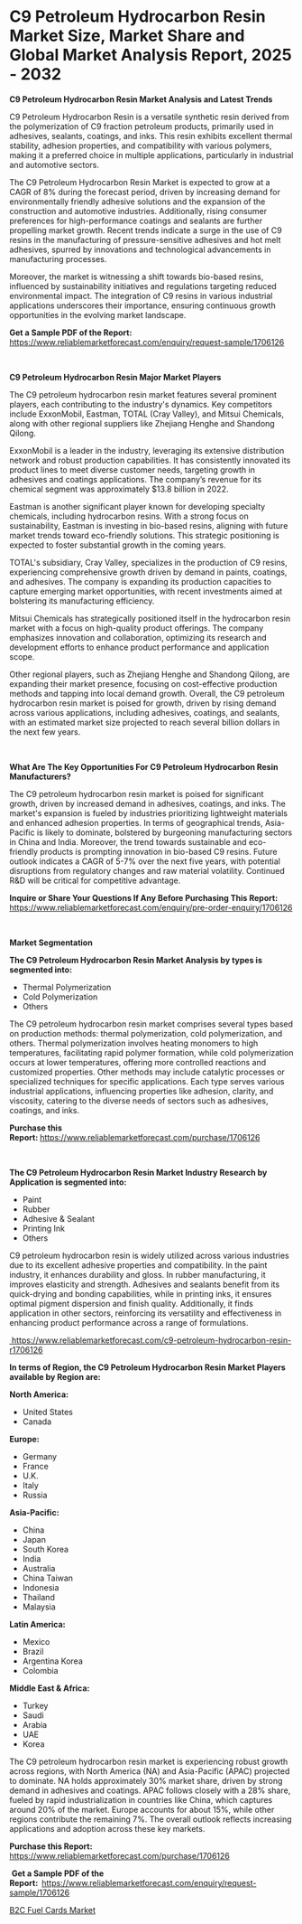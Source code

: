 <p><h1>C9 Petroleum Hydrocarbon Resin Market Size, Market Share and Global Market Analysis Report, 2025 - 2032</h1></p><p><strong>C9 Petroleum Hydrocarbon Resin Market Analysis and Latest Trends</strong></p>
<p><p>C9 Petroleum Hydrocarbon Resin is a versatile synthetic resin derived from the polymerization of C9 fraction petroleum products, primarily used in adhesives, sealants, coatings, and inks. This resin exhibits excellent thermal stability, adhesion properties, and compatibility with various polymers, making it a preferred choice in multiple applications, particularly in industrial and automotive sectors.</p><p>The C9 Petroleum Hydrocarbon Resin Market is expected to grow at a CAGR of 8% during the forecast period, driven by increasing demand for environmentally friendly adhesive solutions and the expansion of the construction and automotive industries. Additionally, rising consumer preferences for high-performance coatings and sealants are further propelling market growth. Recent trends indicate a surge in the use of C9 resins in the manufacturing of pressure-sensitive adhesives and hot melt adhesives, spurred by innovations and technological advancements in manufacturing processes. </p><p>Moreover, the market is witnessing a shift towards bio-based resins, influenced by sustainability initiatives and regulations targeting reduced environmental impact. The integration of C9 resins in various industrial applications underscores their importance, ensuring continuous growth opportunities in the evolving market landscape.</p></p>
<p><strong>Get a Sample PDF of the Report:&nbsp;</strong> <a href="https://www.reliablemarketforecast.com/enquiry/request-sample/1706126?utm_campaign=2293&utm_medium=2&utm_source=Github&utm_content=ia&utm_term=27032025&utm_id=c9-petroleum-hydrocarbon-resin">https://www.reliablemarketforecast.com/enquiry/request-sample/1706126</a></p>
<p>&nbsp;</p>
<p><strong>C9 Petroleum Hydrocarbon Resin Major Market Players</strong></p>
<p><p>The C9 petroleum hydrocarbon resin market features several prominent players, each contributing to the industry's dynamics. Key competitors include ExxonMobil, Eastman, TOTAL (Cray Valley), and Mitsui Chemicals, along with other regional suppliers like Zhejiang Henghe and Shandong Qilong.</p><p>ExxonMobil is a leader in the industry, leveraging its extensive distribution network and robust production capabilities. It has consistently innovated its product lines to meet diverse customer needs, targeting growth in adhesives and coatings applications. The company’s revenue for its chemical segment was approximately $13.8 billion in 2022.</p><p>Eastman is another significant player known for developing specialty chemicals, including hydrocarbon resins. With a strong focus on sustainability, Eastman is investing in bio-based resins, aligning with future market trends toward eco-friendly solutions. This strategic positioning is expected to foster substantial growth in the coming years.</p><p>TOTAL's subsidiary, Cray Valley, specializes in the production of C9 resins, experiencing comprehensive growth driven by demand in paints, coatings, and adhesives. The company is expanding its production capacities to capture emerging market opportunities, with recent investments aimed at bolstering its manufacturing efficiency.</p><p>Mitsui Chemicals has strategically positioned itself in the hydrocarbon resin market with a focus on high-quality product offerings. The company emphasizes innovation and collaboration, optimizing its research and development efforts to enhance product performance and application scope.</p><p>Other regional players, such as Zhejiang Henghe and Shandong Qilong, are expanding their market presence, focusing on cost-effective production methods and tapping into local demand growth. Overall, the C9 petroleum hydrocarbon resin market is poised for growth, driven by rising demand across various applications, including adhesives, coatings, and sealants, with an estimated market size projected to reach several billion dollars in the next few years.</p></p>
<p>&nbsp;</p>
<p><strong>What Are The Key Opportunities For C9 Petroleum Hydrocarbon Resin Manufacturers?</strong></p>
<p><p>The C9 petroleum hydrocarbon resin market is poised for significant growth, driven by increased demand in adhesives, coatings, and inks. The market's expansion is fueled by industries prioritizing lightweight materials and enhanced adhesion properties. In terms of geographical trends, Asia-Pacific is likely to dominate, bolstered by burgeoning manufacturing sectors in China and India. Moreover, the trend towards sustainable and eco-friendly products is prompting innovation in bio-based C9 resins. Future outlook indicates a CAGR of 5-7% over the next five years, with potential disruptions from regulatory changes and raw material volatility. Continued R&D will be critical for competitive advantage.</p></p>
<p><strong>Inquire or Share Your Questions If Any Before Purchasing This Report:</strong> <a href="https://www.reliablemarketforecast.com/enquiry/pre-order-enquiry/1706126?utm_campaign=2293&utm_medium=2&utm_source=Github&utm_content=ia&utm_term=27032025&utm_id=c9-petroleum-hydrocarbon-resin">https://www.reliablemarketforecast.com/enquiry/pre-order-enquiry/1706126</a></p>
<p>&nbsp;</p>
<p><strong>Market Segmentation</strong></p>
<p><strong>The C9 Petroleum Hydrocarbon Resin Market Analysis by types is segmented into:</strong></p>
<p><ul><li>Thermal Polymerization</li><li>Cold Polymerization</li><li>Others</li></ul></p>
<p><p>The C9 petroleum hydrocarbon resin market comprises several types based on production methods: thermal polymerization, cold polymerization, and others. Thermal polymerization involves heating monomers to high temperatures, facilitating rapid polymer formation, while cold polymerization occurs at lower temperatures, offering more controlled reactions and customized properties. Other methods may include catalytic processes or specialized techniques for specific applications. Each type serves various industrial applications, influencing properties like adhesion, clarity, and viscosity, catering to the diverse needs of sectors such as adhesives, coatings, and inks.</p></p>
<p><strong>Purchase this Report:&nbsp;</strong><a href="https://www.reliablemarketforecast.com/purchase/1706126?utm_campaign=2293&utm_medium=2&utm_source=Github&utm_content=ia&utm_term=27032025&utm_id=c9-petroleum-hydrocarbon-resin">https://www.reliablemarketforecast.com/purchase/1706126</a></p>
<p>&nbsp;</p>
<p><strong>The C9 Petroleum Hydrocarbon Resin Market Industry Research by Application is segmented into:</strong></p>
<p><ul><li>Paint</li><li>Rubber</li><li>Adhesive & Sealant</li><li>Printing Ink</li><li>Others</li></ul></p>
<p><p>C9 petroleum hydrocarbon resin is widely utilized across various industries due to its excellent adhesive properties and compatibility. In the paint industry, it enhances durability and gloss. In rubber manufacturing, it improves elasticity and strength. Adhesives and sealants benefit from its quick-drying and bonding capabilities, while in printing inks, it ensures optimal pigment dispersion and finish quality. Additionally, it finds application in other sectors, reinforcing its versatility and effectiveness in enhancing product performance across a range of formulations.</p></p>
<p><a href="https://www.reliablemarketforecast.com/c9-petroleum-hydrocarbon-resin-r1706126?utm_campaign=2293&utm_medium=2&utm_source=Github&utm_content=ia&utm_term=27032025&utm_id=c9-petroleum-hydrocarbon-resin">&nbsp;https://www.reliablemarketforecast.com/c9-petroleum-hydrocarbon-resin-r1706126</a></p>
<p><strong>In terms of Region, the C9 Petroleum Hydrocarbon Resin Market Players available by Region are:</strong></p>
<p>
    <p> <strong> North America: </strong>
        <ul>
            <li>United States</li>
            <li>Canada</li>
        </ul>
        </p> 
    <p> <strong> Europe: </strong>
        <ul>
            <li>Germany</li>
            <li>France</li>
            <li>U.K.</li>
            <li>Italy</li>
            <li>Russia</li>
        </ul>
        </p> 
    <p> <strong> Asia-Pacific: </strong>
        <ul>
            <li>China</li>
            <li>Japan</li>
            <li>South Korea</li>
            <li>India</li>
            <li>Australia</li>
            <li>China Taiwan</li>
            <li>Indonesia</li>
            <li>Thailand</li>
            <li>Malaysia</li>
        </ul>
        </p> 
    <p> <strong> Latin America: </strong>
        <ul>
            <li>Mexico</li>
            <li>Brazil</li>
            <li>Argentina Korea</li>
            <li>Colombia</li>
        </ul>
        </p> 
    <p> <strong> Middle East & Africa: </strong>
        <ul>
            <li>Turkey</li>
            <li>Saudi</li>
            <li>Arabia</li>
            <li>UAE</li>
            <li>Korea</li>
        </ul>
    </p>
    </p>
<p><p>The C9 petroleum hydrocarbon resin market is experiencing robust growth across regions, with North America (NA) and Asia-Pacific (APAC) projected to dominate. NA holds approximately 30% market share, driven by strong demand in adhesives and coatings. APAC follows closely with a 28% share, fueled by rapid industrialization in countries like China, which captures around 20% of the market. Europe accounts for about 15%, while other regions contribute the remaining 7%. The overall outlook reflects increasing applications and adoption across these key markets.</p></p>
<p><strong>Purchase this Report: </strong><a href="https://www.reliablemarketforecast.com/purchase/1706126?utm_campaign=2293&utm_medium=2&utm_source=Github&utm_content=ia&utm_term=27032025&utm_id=c9-petroleum-hydrocarbon-resin">https://www.reliablemarketforecast.com/purchase/1706126</a></p>
<p>&nbsp;<strong>Get a Sample PDF of the Report:&nbsp;&nbsp;</strong><a href="https://www.reliablemarketforecast.com/enquiry/request-sample/1706126?utm_campaign=2293&utm_medium=2&utm_source=Github&utm_content=ia&utm_term=27032025&utm_id=c9-petroleum-hydrocarbon-resin">https://www.reliablemarketforecast.com/enquiry/request-sample/1706126</a></p>
<p><strong></strong></p>
<p><p><a href="https://github.com/myongfranzcs/Market-Research-Report-List-1/blob/main/b2c-fuel-cards-market.md?utm_campaign=2293&utm_medium=2&utm_source=Github&utm_content=ia&utm_term=27032025&utm_id=c9-petroleum-hydrocarbon-resin">B2C Fuel Cards Market</a></p></p>